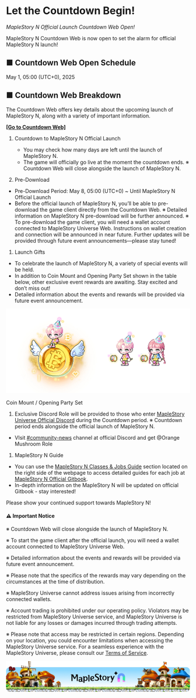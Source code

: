# Let the Countdown Begin!
*MapleStory N Official Launch Countdown Web Open!*

MapleStory N Countdown Web is now open to set the alarm for official MapleStory N launch!

## ■ Countdown Web Open Schedule

May 1, 05:00 (UTC+0), 2025

## ■ Countdown Web Breakdown

The Countdown Web offers key details about the upcoming launch of MapleStory N, along with a variety of important information.

[**\[Go to Countdown Web\]**](https://msu.io/maplestoryn/launch-countdown)

1.  Countdown to MapleStory N Official Launch
    *   You may check how many days are left until the launch of MapleStory N.
    *   The game will officially go live at the moment the countdown ends. ※ Countdown Web will close alongside the launch of MapleStory N.

1.  Pre-Download
*   Pre-Download Period: May 8, 05:00 (UTC+0) ~ Until MapleStory N Official Launch
*   Before the official launch of MapleStory N, you’ll be able to pre-download the game client directly from the Countdown Web. ※ Detailed information on MapleStory N pre-download will be further announced. ※ To pre-download the game client, you will need a wallet account connected to MapleStory Universe Web. Instructions on wallet creation and connection will be announced in near future. Further updates will be provided through future event announcements—please stay tuned!

1.  Launch Gifts
*   To celebrate the launch of MapleStory N, a variety of special events will be held.
*   In addition to Coin Mount and Opening Party Set shown in the table below, other exclusive event rewards are awaiting. Stay excited and don’t miss out!
*   Detailed information about the events and rewards will be provided via future event announcement.

![](images/announcement/image_1747236243359_938.png)

Coin Mount / Opening Party Set

1.  Exclusive Discord Role will be provided to those who enter [MapleStory Universe Official Discord](https://discord.gg/maplestoryuniverse) during the Countdown period. ※ Countdown period ends alongside the official launch of MapleStory N.
*   VIsit [#community-news](https://discordapp.com/channels/975999406941822996/1361214518620979361) channel at official Discord and get @Orange Mushroom Role

1.  MapleStory N Guide
*   You can use the [MapleStory N Classes & Jobs Guide](https://docs.maplestoryn.io/msn-101/classes-and-jobs) section located on the right side of the webpage to access detailed guides for each job at [MapleStory N Official Gitbook](https://docs.maplestoryn.io/).
*   In-depth information on the MapleStory N will be updated on official Gitbook - stay interested!

Please show your continued support towards MapleStory N!

#### ⚠️ Important Notice

※ Countdown Web will close alongside the launch of MapleStory N.

※ To start the game client after the official launch, you will need a wallet account connected to MapleStory Universe Web.

※ Detailed information about the events and rewards will be provided via future event announcement.

※ Please note that the specifics of the rewards may vary depending on the circumstances at the time of distribution.

※ MapleStory Universe cannot address issues arising from incorrectly connected wallets.

※ Account trading is prohibited under our operating policy. Violators may be restricted from MapleStory Universe service, and MapleStory Universe is not liable for any losses or damages incurred through trading attempts.

※ Please note that access may be restricted in certain regions. Depending on your location, you could encounter limitations when accessing the MapleStory Universe service. For a seamless experience with the MapleStory Universe, please consult our [Terms of Service](https://msu.io/policy/terms).

![](images/announcement/image_1747236243359_752.png)